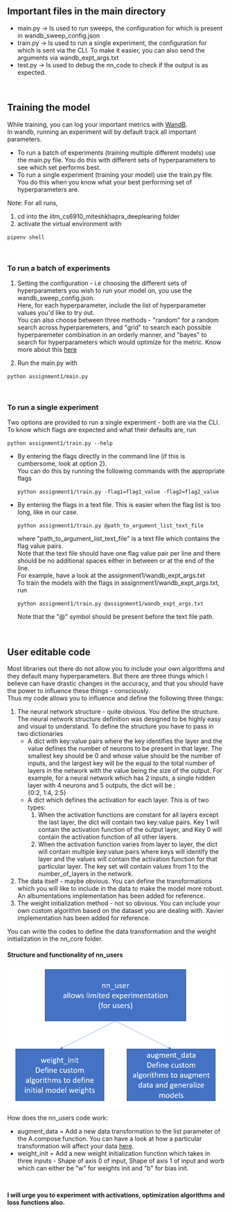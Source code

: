 ## Important files in the main directory
- main.py -> Is used to run sweeps, the configuration for which is present in wandb_sweep_config.json
- train.py -> Is used to run a single experiment, the configuration for which is sent via the CLI.
    To make it easier, you can also send the arguments via wandb_expt_args.txt
- test.py -> Is used to debug the nn_code to check if the output is as expected.

<br>

## Training the model
While training, you can log your important metrics with [WandB](https://wandb.ai/site).<br>
In wandb, running an experiment will by default track all important parameters.

- To run a batch of experiments (training multiple different models) use the main.py file. You do this with different sets of hyperparameters to see which set performs best.
- To run a single experiment (training your model) use the train.py file. You do this when you know what your best performing set of hyperparameters are.

Note: For all runs, 
1. cd into the iitm_cs6910_miteshkhapra_deeplearing folder
2. activate the virtual environment with
```
pipenv shell
```

<br>

### To run a batch of experiments
1. Setting the configuration - i.e choosing the different sets of hyperparameters you wish to run your model on, you use the wandb_sweep_config.json.<br>
Here, for each hyperparameter, include the list of hyperparameter values you'd like to try out.<br>
You can also choose between three methods - "random" for a random search across hyperparemeters, and "grid" to search each possible hyperparemeter combination in an orderly manner, and "bayes" to search for hyperparameters which would optimize for the metric.
Know more about this [here](https://docs.wandb.ai/guides/sweeps)<br>

2. Run the main.py with
```
python assignment1/main.py
```

<br>

### To run a single experiment
Two options are provided to run a single experiment - both are via the CLI.<br>
To know which flags are expected and what their defaults are, run
```
python assignment1/train.py --help
```

- By entering the flags directly in the command line (if this is cumbersome, look at option 2).<br>
    You can do this by running the following commands with the appropriate flags
    ```
    python assignment1/train.py -flag1=flag1_value -flag2=flag2_value
    ```
- By entering the flags in a text file. This is easier when the flag list is too long, like in our case.
    ```
    python assignment1/train.py @path_to_argument_list_text_file
    ```
    where "path_to_argument_list_text_file" is a text file which contains the flag value pairs.<br>
    Note that the text file should have one flag value pair per line and there should be no additional spaces either in between or at the end of the line.<br>
    For example, have a look at the assignment1/wandb_expt_args.txt <br>
    To train the models with the flags in assignment1/wandb_expt_args.txt, run
    ```
    python assignment1/train.py @assignment1/wandb_expt_args.txt
    ```
    Note that the "@" symbol should be present before the text file path.

<br>

## User editable code
Most libraries out there do not allow you to include your own algorithms and they default many hyperparameters. But there are three things which I believe can have drastic changes in the accuracy, and that you should have the power to influence these things - consciously.<br>
Thus my code allows you to influence and define the following three things:
1. The neural network structure - quite obvious. You define the structure.
    The neural network structure definition was designed to be highly easy and visual to understand.
    To define the structure you have to pass in two dictionaries
    - A dict with key:value pairs where the key identifies the layer and the value defines the number of neurons to be present in that layer. The smallest key should be 0 and whose value should be the number of inputs, and the largest key will be the equal to the total number of layers in the network with the value being the size of the output.
    For example, for a neural network which has 2 inputs, a single hidden layer with 4 neurons and 5 outputs, the dict will be :<br>
    {0:2, 1:4, 2:5}
    - A dict which defines the activation for each layer. This is of two types:
        1. When the activation functions are constant for all layers except the last layer, the dict will contain two key:value pairs. 
        Key 1 will contain the activation function of the output layer, and Key 0 will contain the activation function of all other layers.
        2. When the activation function varies from layer to layer, the dict will contain multiple key:value pairs where keys will identify the layer and the values will contain the activation function for that particular layer. The key set will contain values from 1 to the number_of_layers in the network. 
2. The data itself - maybe obvious. You can define the transformations which you will like to include in the data to make the model more robust. An albumentations implementation has been added for reference.
3. The weight initialization method - not so obvious. You can include your own custom algorithm based on the dataset you are dealing with. Xavier implementation has been added for reference.

You can write the codes to define the data transformation and the weight initialization in the nn_core folder.
#### **Structure and functionality of nn_users**
<img src="../assignment1/documentation/nnuser.png" width="500">

How does the nn_users code work:

- augment_data = Add a new data transformation to the list parameter of the A.compose function. You can have a look at how a particular transformation will affect your data [here](https://demo.albumentations.ai/).
- weight_init = Add a new weight initialization function which takes in three inputs - Shape of axis 0 of input, Shape of axis 1 of input and worb which can either be "w" for weights init and "b" for bias init.

<br>

**I will urge you to experiment with activations, optimization algorithms and loss functions also.**

<br>

